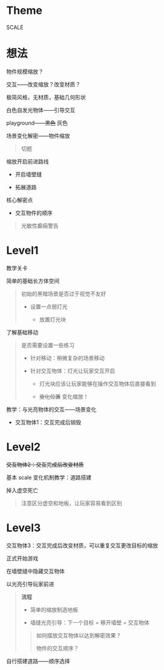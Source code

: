 # Theme

SCALE

# 想法

物件规模缩放？

交互——改变缩放？改变材质？

极简风格，无材质，基础几何形状

白色自发光物体——引导交互

playground——~~黑色~~ 灰色

场景变化解密——物件缩放

> 切题

缩放开启前进路线

- 开启墙壁缝

- 拓展道路

核心解密点

- 交互物件的顺序

> 光敏性癫痫警告

# Level1

教学关卡

简单的基础长方体空间

> 初始的黑暗场景是否过于视觉不友好
> 
> - 设置一点弱灯光
>   
>   - 放置灯光块

了解基础移动

> 是否需要设置一些练习
> 
> - 针对移动：稍微复杂的场景移动
> 
> - 针对交互物体：灯光让玩家交互开启
>   
>   - 灯光块应该让玩家能够在操作交互物体后直接看到
>   
>   - ~~变化位置~~ 变化缩放！

教学：与光亮物体的交互——场景变化

- 交互物体1：交互完成后销毁

# Level2

~~交互物体2：交互完成后改变材质~~

基本 scale 变化机制教学：道路搭建

掉入虚空死亡

> 注意区分虚空和地板，让玩家容易看到区别

# Level3

交互物体3：交互完成后改变材质，可以重复交互更改目标的缩放

正式开始游戏

在墙壁缝中隐藏交互物体

以光亮引导玩家前进

> **流程**
> 
> - 简单的缩放制造地板
> 
> - 墙缝光亮引导：下一个目标 = 移开墙壁 = 交互物体
> 
> > 如何摆放交互物体以达到解密效果？
> > 
> > 物件的交互顺序？

自行搭建道路——顺序选择

